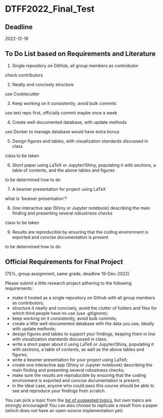 # DTFF2022_Final_Test



## Deadline 

*2022-12-19* 



## To Do List based on Requirements and Literature 

1. Single repository on GitHub, all group members as controbutor 

check contributors 

2. Neatly and concisely structure 

use Cookiecutter 

3. Keep working on it consistently, avoid bulk commits

use test repo first, officially commit maybe once a week 

4. Create well-documented database, with update methods

use Docker to manage database would have extra bonus 

5. Design figures and tables, with visualization standards discussed in class

class to be taken 

6. Short paper using LaTeX or Jupyter/Shiny, populating it with sections, a table of contents, and the above tables and figures 

to be determined how to do 

7. A beamer presentation for project using LaTeX

what is 'beamer presentation'? 

8. One interactive app (Shiny or Jupyter notebook) describing the main finding and presenting several robustness checks

class to be taken 

9. Results are reproducible by ensuring that the coding environment is exported and concise documentation is present

to be determined how to do 



## Official Requirements for Final Project 

(75\%, group assignment, same grade, deadline 19-Dec-2022)

Please submit a little research project adhering to the following requirements:

- make it hosted as a single repository on Github with all group members as contributors;
- structure it neatly and concisely, avoid the clutter of folders and files for which third people have no use (use .gitignore);
- keep working on it consistently, avoid bulk commits;
- create a little well-documented database with the data you use, ideally with update methods;
- design figures and tables to support your findings, keeping them in line with visualization standards discussed in class;
- write a short paper about it using LaTeX or Jupyter/Shiny, populating it with sections, a table of contents, as well as the above tables and figures;
- write a beamer presentation for your project using LaTeX;
- create one interactive app (Shiny or Jupyter notebook) describing the main finding and presenting several robustness checks;
- make sure the results are reproducible by ensuring that the coding environment is exported and concise documentation is present;
- in the ideal case, anyone who could pass this course should be able to see and reproduce your findings from scratch.

You can pick a topic from the [list of suggested topics](./research-topics.md), but own topics are strongly encouraged! You can also choose to replicate a result from a paper (which does not have an open-source implementation yet).






